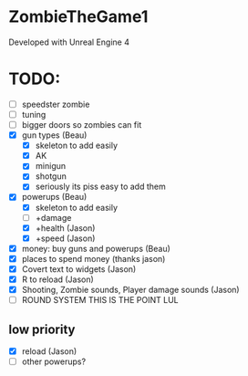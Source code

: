 # ZombieTheGame1

Developed with Unreal Engine 4

# TODO:

- [ ] speedster zombie
- [ ] tuning
- [ ] bigger doors so zombies can fit
- [x] gun types (Beau)
    - [x] skeleton to add easily
    - [x] AK
    - [x] minigun
    - [x] shotgun
    - [x] seriously its piss easy to add them
- [x] powerups (Beau)
    - [x] skeleton to add easily
    - [ ] +damage
    - [x] +health (Jason)
    - [x] +speed (Jason)
- [x] money: buy guns and powerups (Beau)
- [x] places to spend money (thanks jason)
- [x] Covert text to widgets (Jason)
- [x] R to reload (Jason)
- [x] Shooting, Zombie sounds, Player damage sounds (Jason)
- [ ] ROUND SYSTEM THIS IS THE POINT LUL

## low priority

- [x] reload (Jason)
- [ ] other powerups?
